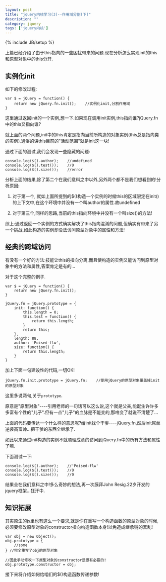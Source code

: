 ```yaml
---
layout: post
title: "jquery内核学习(3)--作用域分割(下)"
description: ""
category: jquery
tags: ['jquery内核']
---
```

{% include JB/setup %}

上篇已经介绍了由于this指向的一些困扰带来的问题.现在分析怎么实现init的this和原型对象中的this分开.

## 实例化init

如下的修改过程:

    var $ = jQuery = function() {
        return new jQuery.fn.init();    //实例化init,分割作用域
    }

这里通过返回init的一个实例,想一下.如果现在调用init实例,this指向谁?jQuery.fn中的this又指向谁?

就上面的两个问题,init中的this肯定是指向当前所构造的对象实例(this总是指向类的实例).通俗的讲this目前的"活动范围"就是init这一块!

通过下面的测试,我们会发现一些隐藏的问题:

    console.log($().author);    //undefined
    console.log($().test());    //0
    console.log($().size());    //error

分析上面的结果,除了第二个在我们意料之中以外,另外两个都不是我们想看到的!分析原因:

1. 对于第一个, 就如上面所提到的$()构造一个实例的时候this的区域限定在init()的上下文中,在这个环境中并没有一个叫author的属性.故undefined

2. 对于第三个,同样的思路,当前的this指向环境中并没有一个叫size()的方法!

综上:通过返回一个实例的方式确实解决了this指向混淆的问题,但确实有带来了另一个挑战,如此构造的实例却没法访问原型对象中的属性和方法!
<!--more--> 

## 经典的跨域访问

有没有一个好的方法:技能让this的指向分离,而且使构造的实例又能访问到原型对象中的方法和属性,答案肯定是有的...

对于这个完整的例子.

    var $ = jQuery = function() {
        return new jQuery.fn.init();
    }

    jQuery.fn = jQuery.prototype = {
        init: function() {
            this.length = 0;
            this.test = function() {
                return this.length;
            }
            return this;
        },
        length: 88,
        author: 'Poised-flw',
        size: function() {
            return this.length;
        }
    }

加上下面一句建设性的代码,一切OK!

    jQuery.fn.init.prototype = jQuery.fn;    //使用jQuery的原型对象覆盖掉init的原型对象

这里多说两句,关于`prototype`.

原意是"原型对象"----引用老师的一句话可以这么说,这个就是父亲,能诞生许许多多富有个性的"儿子".但有一点"儿子"的血脉是不能变的,那啥变了就说不清楚了...

上面的代码要传达一个什么样的意思呢?给init找个干爹----jQuery.fn,然后init屌丝逆袭高富帅...把干爹的东西全继承了.

如此以来通过init构造的实例不就顺理成章的访问到jQuery.fn中的所有方法和属性了嘛.

下面测试一下:

    console.log($().author);    //'Poised-flw'
    console.log($().test());    //0
    console.log($().size());    //0

结果全在我们意料之中!多么奇妙的想法,再一次膜拜John Resig.22岁开发的jquery框架...狂汗中. 

## 知识拓展

其实原生的js里也有这么一个要求,就是你在重写一个构造函数的原型对象的时候,必须要修改原型对象的constructor指向构造函数本身!以免造成继承链的紊乱!

    var obj = new Object();
    obj.prototype = {
        //some
    } //完全重写了obj的原型对象

    //因此手动修改一下原型对象的constructor是很有必要的!
    obj.prototype.constructor = obj;

接下来将介绍如何给咱们的$()构造函数传递参数!


